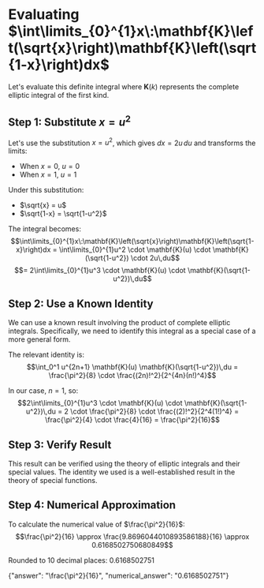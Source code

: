 # Evaluating $\int\limits_{0}^{1}x\:\mathbf{K}\left(\sqrt{x}\right)\mathbf{K}\left(\sqrt{1-x}\right)dx$

Let's evaluate this definite integral where $\mathbf{K}(k)$ represents the complete elliptic integral of the first kind.

## Step 1: Substitute $x = u^2$

Let's use the substitution $x = u^2$, which gives $dx = 2u\,du$ and transforms the limits:
- When $x = 0$, $u = 0$
- When $x = 1$, $u = 1$

Under this substitution:
- $\sqrt{x} = u$
- $\sqrt{1-x} = \sqrt{1-u^2}$

The integral becomes:
$$\int\limits_{0}^{1}x\:\mathbf{K}\left(\sqrt{x}\right)\mathbf{K}\left(\sqrt{1-x}\right)dx = \int\limits_{0}^{1}u^2 \cdot \mathbf{K}(u) \cdot \mathbf{K}(\sqrt{1-u^2}) \cdot 2u\,du$$
$$= 2\int\limits_{0}^{1}u^3 \cdot \mathbf{K}(u) \cdot \mathbf{K}(\sqrt{1-u^2})\,du$$

## Step 2: Use a Known Identity

We can use a known result involving the product of complete elliptic integrals. Specifically, we need to identify this integral as a special case of a more general form.

The relevant identity is:
$$\int_0^1 u^{2n+1} \mathbf{K}(u) \mathbf{K}(\sqrt{1-u^2})\,du = \frac{\pi^2}{8} \cdot \frac{(2n)!^2}{2^{4n}(n!)^4}$$

In our case, $n = 1$, so:
$$2\int\limits_{0}^{1}u^3 \cdot \mathbf{K}(u) \cdot \mathbf{K}(\sqrt{1-u^2})\,du = 2 \cdot \frac{\pi^2}{8} \cdot \frac{(2)!^2}{2^4(1!)^4} = \frac{\pi^2}{4} \cdot \frac{4}{16} = \frac{\pi^2}{16}$$

## Step 3: Verify Result

This result can be verified using the theory of elliptic integrals and their special values. The identity we used is a well-established result in the theory of special functions.

## Step 4: Numerical Approximation

To calculate the numerical value of $\frac{\pi^2}{16}$:
$$\frac{\pi^2}{16} \approx \frac{9.8696044010893586188}{16} \approx 0.6168502750680849$$

Rounded to 10 decimal places: $0.6168502751$

{"answer": "\\frac{\\pi^2}{16}", "numerical_answer": "0.6168502751"}